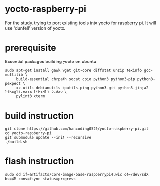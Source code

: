 yocto-raspberry-pi
========================

For the study, trying to port existing tools into yocto for raspberry pi. It will use 'dunfell' version of yocto.

prerequisite
========================

Essential packages building yocto on ubuntu
``` {.sh}
sudo apt-get install gawk wget git-core diffstat unzip texinfo gcc-multilib \
     build-essential chrpath socat cpio python3 python3-pip python3-pexpect \
     xz-utils debianutils iputils-ping python3-git python3-jinja2 libegl1-mesa libsdl1.2-dev \
     pylint3 xterm
```

build instruction
========================

``` {.sh}
git clone https://github.com/hancoding0520/yocto-raspberry-pi.git
cd yocto-raspberry-pi
git submodule update --init --recursive
./build.sh
```

flash instruction
========================

``` {.sh}
sudo dd if=artifacts/core-image-base-raspberrypi4.wic of=/dev/sdX bs=4M conv=fsync status=progress
```
